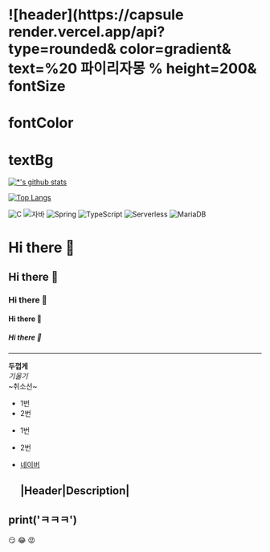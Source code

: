 ![header](https://capsule
render.vercel.app/api?
type=rounded&
color=gradient&
text=%20
파이리자몽 %
height=200&
fontSize
=
fontColor
=
textBg
=



[![*'s github stats](https://github-readme-stats.vercel.app/api?username=honolulu12321)](https://github.com/honolulu12321)

[![Top Langs](https://github-readme-stats.vercel.app/api/top-langs/?username=honolulu12321)](https://github.com/honolulu12321/github-readme-stats)

![C](https://img.shields.io/badge/-C-123456?style=flat-square&logo=C&logoColor=black)
![자바](https://img.shields.io/badge/-자바-007396?style=flat&logo=Java&logoColor=ffffff)
![Spring](https://img.shields.io/badge/-Spring-6DB33F?style=for-the-badge&logo=Spring&logoColor=white)
![TypeScript](https://img.shields.io/badge/-TypeScript-3178C6?style=flat-square&logo=TypeScript&logoColor=white)
![Serverless](https://img.shields.io/badge/-Serverless-FD5750?style=flat-square&logo=Serverless&logoColor=magenta)
![MariaDB](https://img.shields.io/badge/-MariaDB-1F305F?style=flat-square&logo=mariadb&logoColor=white)




# Hi there 👋
## Hi there 👋
### Hi there 👋
#### Hi there 👋
##### Hi there 👋
---
**두껍게** <br>
*기울기*  <br>
~취소선~ <br>
* 1번
* 2번
- 1번
- 2번

- [네이버](www.naver.com)

  |Header|Description|
  ---

 print('ㅋㅋㅋ')
  ---
  :smirk:
  :joy:
  :rage:
